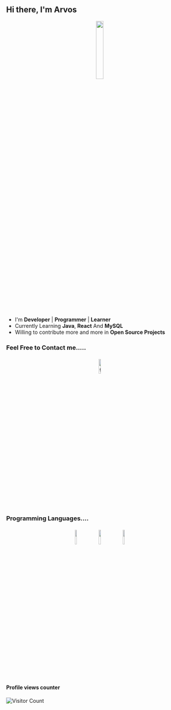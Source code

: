 ## Hi there, I'm Arvos 

<p align="center">
<img width="20%" src="https://img.icons8.com/ios-filled/96/000000/programming.png"/>
</p>


- I'm **Developer** | **Programmer** | **Learner**
- Currently Learning **Java**, **React** And **MySQL**
- Willing to contribute more and more in **Open Source Projects**


### Feel Free to Contact me.....

<p align="center">
	<a href="https://github.com/arvos1996"><img alt="github" width="10%" style="padding:5px" src="https://img.icons8.com/clouds/100/000000/github.png"/></a>
</p>

### Programming Languages....

<p align="center">
	<img width="10%" style="padding:5px" src="https://img.icons8.com/color/144/000000/java-coffee-cup-logo.png"/>
	<img width="10%" style="padding:5px" src="http://www.w3.org/2000/svg"/>
	<img width="10%" style="padding:5px" src="https://img.icons8.com/color/144/000000/javascript.png"/>
</p>

#### Profile views counter
![Visitor Count](https://profile-counter.glitch.me/{arvos1996}/count.svg)
